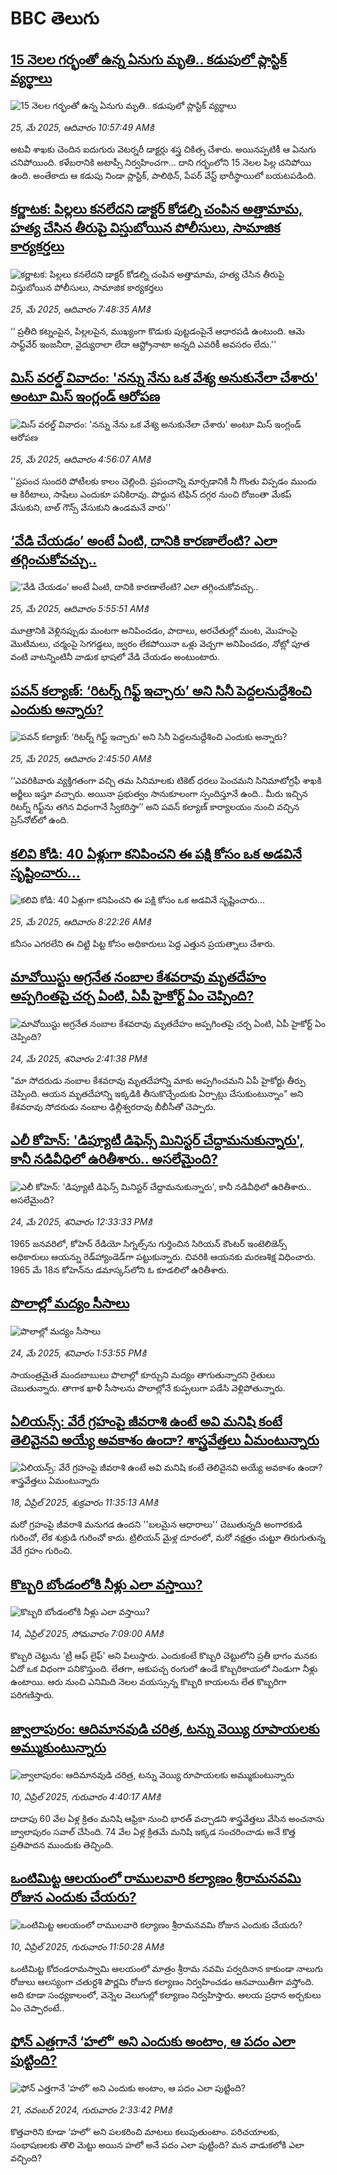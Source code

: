 # BBC తెలుగు## [15 నెలల గర్భంతో ఉన్న ఏనుగు మృతి.. కడుపులో ప్లాస్టిక్ వ్యర్థాలు](https://www.bbc.com/telugu/articles/cy0jqej8nn8o?at_campaign=githubrss)![15 నెలల గర్భంతో ఉన్న ఏనుగు మృతి.. కడుపులో ప్లాస్టిక్ వ్యర్థాలు](https://ichef.bbci.co.uk/ace/standard/240/cpsprodpb/c50b/live/56937320-390c-11f0-8947-7d6241f9fce9.jpg)_25, మే 2025, ఆదివారం 10:57:49 AMకి_అటవీ శాఖకు చెందిన ఐదుగురు వెటర్నరీ డాక్టర్లు శస్త్ర చికిత్స చేశారు. అయినప్పటికీ ఆ ఏనుగు చనిపోయింది. కళేబరానికి అటాప్సీ నిర్వహించగా... దాని గర్భంలోని 15 నెలల పిల్ల చనిపోయి ఉంది. అంతేకాదు ఆ కడుపు నిండా ప్లాస్టిక్, పాలిథిన్, పేపర్ వేస్ట్ భారీస్థాయిలో బయటపడింది.## [కర్ణాటక: పిల్లలు కనలేదని డాక్టర్ కోడల్ని చంపిన అత్తామామ, హత్య చేసిన తీరుపై విస్తుబోయిన పోలీసులు, సామాజిక కార్యకర్తలు](https://www.bbc.com/telugu/articles/c0r17rg7qjeo?at_campaign=githubrss)![కర్ణాటక: పిల్లలు కనలేదని డాక్టర్ కోడల్ని చంపిన అత్తామామ, హత్య చేసిన తీరుపై విస్తుబోయిన పోలీసులు, సామాజిక కార్యకర్తలు](https://ichef.bbci.co.uk/ace/standard/240/cpsprodpb/740a/live/673e0170-3927-11f0-8519-3b5a01ebe413.jpg)_25, మే 2025, ఆదివారం 7:48:35 AMకి_‘‘ ప్రతీది కట్నంపైన, పిల్లలపైన, ముఖ్యంగా కొడుకు పుట్టడంపైనే ఆధారపడి ఉంటుంది. ఆమె సాఫ్ట్‌వేర్ ఇంజనీరా, వైద్యురాలా లేదా ఆస్ట్రోనాటా అన్నది ఎవరికీ అవసరం లేదు.''## [మిస్ వరల్డ్ వివాదం: 'నన్ను నేను ఒక వేశ్య అనుకునేలా చేశారు' అంటూ మిస్ ఇంగ్లండ్ ఆరోపణ](https://www.bbc.com/telugu/articles/crmk4yz1vplo?at_campaign=githubrss)![మిస్ వరల్డ్ వివాదం: 'నన్ను నేను ఒక వేశ్య అనుకునేలా చేశారు' అంటూ మిస్ ఇంగ్లండ్ ఆరోపణ](https://ichef.bbci.co.uk/ace/standard/240/cpsprodpb/4f14/live/bbe29fd0-3925-11f0-8519-3b5a01ebe413.jpg)_25, మే 2025, ఆదివారం 4:56:07 AMకి_''ప్రపంచ సుందరి పోటీలకు కాలం చెల్లింది. ప్రపంచాన్ని మార్చడానికి నీ గొంతు విప్పడం ముందు ఆ కిరీటాలు, సాషేలు ఎందుకూ పనికిరావు. పొద్దున టిఫిన్ దగ్గర నుంచి రోజంతా మేకప్ వేసుకుని, బాల్ గౌన్స్ వేసుకుని ఉండమనే వారు''## [‘వేడి చేయడం’ అంటే ఏంటి, దానికి కారణాలేంటి? ఎలా తగ్గించుకోవచ్చు..](https://www.bbc.com/telugu/articles/cgr59lx1ze5o?at_campaign=githubrss)![‘వేడి చేయడం’ అంటే ఏంటి, దానికి కారణాలేంటి? ఎలా తగ్గించుకోవచ్చు..](https://ichef.bbci.co.uk/ace/standard/240/cpsprodpb/9fae/live/adce14f0-3926-11f0-8ee3-b569da2ae675.jpg)_25, మే 2025, ఆదివారం 5:55:51 AMకి_మూత్రానికి వెళ్లినప్పుడు మంటగా అనిపించడం, పాదాలు, అరచేతుల్లో మంట, మొహంపై మొటిమలు, చర్మంపై సెగగడ్డలు, జ్వరం లేకపోయినా ఒళ్లు వెచ్చగా అనిపించడం, నోట్లో పూత వంటి వాటన్నింటినీ వాడుక భాషలో వేడి చేయడం అంటుంటారు.## [పవన్ కల్యాణ్: ‘రిటర్న్‌ గిఫ్ట్‌ ఇచ్చారు’  అని సినీ పెద్దలనుద్దేశించి ఎందుకు అన్నారు? ](https://www.bbc.com/telugu/articles/cvgqvyzlpj0o?at_campaign=githubrss)![పవన్ కల్యాణ్: ‘రిటర్న్‌ గిఫ్ట్‌ ఇచ్చారు’  అని సినీ పెద్దలనుద్దేశించి ఎందుకు అన్నారు? ](https://ichef.bbci.co.uk/ace/standard/240/cpsprodpb/d523/live/1be98080-3906-11f0-ba23-1b746b05dd82.jpg)_25, మే 2025, ఆదివారం 2:45:50 AMకి_‘‘ఎవరికివారు వ్యక్తిగతంగా వచ్చి తమ సినిమాలకు టికెట్‌ ధరలు పెంచమని సినిమాటోగ్రఫీ శాఖకి అర్జీలు ఇస్తూ వచ్చారు. అయినా ప్రభుత్వం సానుకూలంగా స్పందిస్తూనే ఉంది.. మీరు ఇచ్చిన రిటర్న్‌ గిఫ్ట్‌ను తగిన విధంగానే స్వీకరిస్తా’’ అని పవన్ కల్యాణ్ కార్యాలయం నుంచి వచ్చిన ప్రెస్‌నోట్‌లో ఉంది.## [కలివి కోడి: 40 ఏళ్లుగా కనిపించని ఈ పక్షి కోసం ఒక అడవినే సృష్టించారు...](https://www.bbc.com/telugu/articles/c7v715y22p4o?at_campaign=githubrss)![కలివి కోడి: 40 ఏళ్లుగా కనిపించని ఈ పక్షి కోసం ఒక అడవినే సృష్టించారు...](https://ichef.bbci.co.uk/ace/standard/240/cpsprodpb/0a96/live/90a44420-3940-11f0-96c3-cf669419a2b0.jpg)_25, మే 2025, ఆదివారం 8:22:26 AMకి_కనీసం ఎగరలేని ఈ చిట్టి పిట్ట కోసం అధికారులు పెద్ద ఎత్తున ప్రయత్నాలు చేశారు.## [మావోయిస్టు అగ్రనేత నంబాల కేశవరావు మృతదేహం అప్పగింతపై చర్చ ఏంటి, ఏపీ హైకోర్ట్ ఏం చెప్పింది?](https://www.bbc.com/telugu/articles/cvgn0rz32qeo?at_campaign=githubrss)![మావోయిస్టు అగ్రనేత నంబాల కేశవరావు మృతదేహం అప్పగింతపై చర్చ ఏంటి, ఏపీ హైకోర్ట్ ఏం చెప్పింది?](https://ichef.bbci.co.uk/ace/standard/240/cpsprodpb/9924/live/36514690-38a9-11f0-8519-3b5a01ebe413.png)_24, మే 2025, శనివారం 2:41:38 PMకి_"మా సోదరుడు నంబాల కేశవరావు మృతదేహాన్ని మాకు అప్పగించమని ఏపీ హైకోర్టు తీర్పు చెప్పింది. ఆయన మృతదేహాన్ని ఇక్కడికి తీసుకొచ్చేందుకు ఏర్పాట్లు చేసుకుంటున్నాం" అని కేశవరావు సోదరుడు నంబాల ఢిల్లీశ్వరరావు బీబీసీతో చెప్పారు.## [ఎలీ కోహెన్: 'డిప్యూటీ డిఫెన్స్ మినిస్టర్ చేద్దామనుకున్నారు', కానీ నడివీధిలో ఉరితీశారు.. అసలేమైంది?](https://www.bbc.com/telugu/articles/c4g2zpv2y98o?at_campaign=githubrss)![ఎలీ కోహెన్: 'డిప్యూటీ డిఫెన్స్ మినిస్టర్ చేద్దామనుకున్నారు', కానీ నడివీధిలో ఉరితీశారు.. అసలేమైంది?](https://ichef.bbci.co.uk/ace/standard/240/cpsprodpb/c9b8/live/3469c710-3897-11f0-8a13-6de893d2ab5d.jpg)_24, మే 2025, శనివారం 12:33:33 PMకి_1965 జనవరిలో, కోహెన్ రేడియో సిగ్నల్స్‌ను గుర్తించిన సిరియన్ కౌంటర్ ఇంటెలిజెన్స్ అధికారులు ఆయన్ను రెడ్‌హ్యాండెడ్‌గా పట్టుకున్నారు. చివరికి ఆయనకు మరణశిక్ష విధించారు. 1965 మే 18న కోహెన్‌ను డమాస్కస్‌లోని ఓ కూడలిలో ఉరితీశారు.## [పొలాల్లో మద్యం సీసాలు](https://www.bbc.com/telugu/articles/c628wdvv8gdo?at_campaign=githubrss)![పొలాల్లో మద్యం సీసాలు](https://ichef.bbci.co.uk/ace/standard/240/cpsprodpb/4bb8/live/3d758150-389c-11f0-96c3-cf669419a2b0.jpg)_24, మే 2025, శనివారం 1:53:55 PMకి_సాయంత్రమైతే మందబాబులు పొలాల్లో కూర్చుని మద్యం తాగుతున్నారని రైతులు చెబుతున్నారు. తాగాక ఖాళీ సీసాలను పొలాల్లోనే కుప్పలుగా పడేసి వెళ్లిపోతున్నారు.## [ఏలియన్స్: వేరే గ్రహంపై జీవరాశి ఉంటే అవి మనిషి కంటే తెలివైనవి అయ్యే అవకాశం ఉందా? శాస్త్రవేత్తలు ఏమంటున్నారు](https://www.bbc.com/telugu/articles/cn7xelz1r85o?at_campaign=githubrss)![ఏలియన్స్: వేరే గ్రహంపై జీవరాశి ఉంటే అవి మనిషి కంటే తెలివైనవి అయ్యే అవకాశం ఉందా? శాస్త్రవేత్తలు ఏమంటున్నారు](https://ichef.bbci.co.uk/ace/standard/240/cpsprodpb/b07b/live/a29a56f0-1b9b-11f0-a455-cf1d5f751d2f.png)_18, ఏప్రిల్ 2025, శుక్రవారం 11:35:13 AMకి_మరో గ్రహంపై జీవరాశి మనుగడ ఉందని ''బలమైన ఆధారాలు'' చెబుతున్నది అంగారకుడి గురించో, లేక శుక్రుడి గురించో కాదు. ట్రిలియన్ మైళ్ల దూరంలో, మరో నక్షత్రం చుట్టూ తిరుగుతున్న వేరే గ్రహం గురించి.## [కొబ్బరి బోండంలోకి నీళ్లు ఎలా వస్తాయి?](https://www.bbc.com/telugu/articles/czjn4mzxxy8o?at_campaign=githubrss)![కొబ్బరి బోండంలోకి నీళ్లు ఎలా వస్తాయి?](https://ichef.bbci.co.uk/ace/standard/240/cpsprodpb/46c5/live/684a55e0-18fd-11f0-8b11-7756b7b808cc.jpg)_14, ఏప్రిల్ 2025, సోమవారం 7:09:00 AMకి_కొబ్బరి చెట్టును 'ట్రీ ఆఫ్ లైఫ్' అని పిలుస్తారు. ఎందుకంటే కొబ్బరి చెట్టులోని ప్రతీ భాగం మనకు ఏదో ఒక విధంగా పనికొస్తుంది. లేతగా, ఆకుపచ్చ రంగులో ఉండే కొబ్బరికాయలో నిండుగా నీళ్లు ఉంటాయి. ఆరు నుంచి ఎనిమిది నెలల వయస్సున్న కొబ్బరి కాయలను లేత కొబ్బరిగా పరిగణిస్తారు.## [జ్వాలాపురం: ఆదిమానవుడి చరిత్ర, టన్ను వెయ్యి రూపాయలకు అమ్ముకుంటున్నారు ](https://www.bbc.com/telugu/articles/creqqnwdd5qo?at_campaign=githubrss)![జ్వాలాపురం: ఆదిమానవుడి చరిత్ర, టన్ను వెయ్యి రూపాయలకు అమ్ముకుంటున్నారు ](https://ichef.bbci.co.uk/ace/standard/240/cpsprodpb/765e/live/b472e2d0-15b4-11f0-842b-a7355694993d.jpg)_10, ఏప్రిల్ 2025, గురువారం 4:40:17 AMకి_దాదాపు 60 వేల ఏళ్ల క్రితం మనిషి ఆఫ్రికా నుంచి భారత్ వచ్చాడని శాస్త్రవేత్తలు వేసిన అంచనాను జ్వాలాపురం సవాల్ చేసింది. 74 వేల ఏళ్ల క్రితమే మనిషి ఇక్కడ సంచరించాడు అనే కొత్త ప్రతిపాదన ముందుకు తెచ్చింది.## [ఒంటిమిట్ట ఆలయంలో రాములవారి కల్యాణం శ్రీరామనవమి రోజున ఎందుకు చేయరు?](https://www.bbc.com/telugu/articles/ce822j5e465o?at_campaign=githubrss)![ఒంటిమిట్ట ఆలయంలో రాములవారి కల్యాణం శ్రీరామనవమి రోజున ఎందుకు చేయరు?](https://ichef.bbci.co.uk/ace/standard/240/cpsprodpb/fed5/live/25534d40-1601-11f0-b58a-6113af226972.jpg)_10, ఏప్రిల్ 2025, గురువారం 11:50:28 AMకి_ఒంటిమిట్ట కోదండరామస్వామి ఆలయంలో మాత్రం శ్రీరామ నవమి పర్వదినాన కాకుండా నాలుగు రోజులు ఆలస్యంగా చతుర్దశి పౌర్ణమి రోజున కల్యాణం నిర్వహించడం ఆనవాయితీగా వస్తోంది. అది కూడా సంధ్యకాలంలో, వెన్నెల వెలుగుల్లో కల్యాణం నిర్వహిస్తారు. ఆలయ ప్రధాన అర్చకులు ఏం చెప్పారంటే..## [ఫోన్ ఎత్తగానే ‘హలో’ అని ఎందుకు అంటాం, ఆ పదం ఎలా పుట్టింది?](https://www.bbc.com/telugu/articles/cgj7x7gdjq4o?at_campaign=githubrss)![ఫోన్ ఎత్తగానే ‘హలో’ అని ఎందుకు అంటాం, ఆ పదం ఎలా పుట్టింది?](https://ichef.bbci.co.uk/ace/standard/240/cpsprodpb/0618/live/7a20ebb0-a807-11ef-b21e-5359bd56d02f.jpg)_21, నవంబర్ 2024, గురువారం 2:33:42 PMకి_కొత్తవారిని కూడా ‘హలో’ అని పలకరించి మాటలు కలుపుతుంటాం.  పరిచయాలకు, సంభాషణలకు తొలి మెట్టు అయిన హలో అనే పదం ఎలా పుట్టింది? మన వాడుకలోకి ఎలా వచ్చింది?